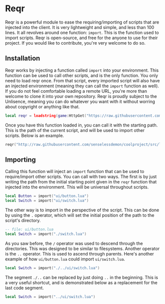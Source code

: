 # Reqr
Reqr is a powerful module to ease the requiring/importing of scripts that are injected into the client. It is very lightweight and simple, and less than 100 lines. It all revolves around one function: `import`. This is the function used to import scripts. Reqr is open-source, and free for the anyone to use for their project. If you would like to contribute, you're very welcome to do so.
## Installation
Reqr works by injecting a function called `import` into your environment. This function can be used to call other scripts, and is the only function. You only need to load reqr once. From that script, every imported script will also have an injected environment (meaning they can call the `import` function as well). If you do not feel comfortable loading a remote URL, you're more than welcome to clone it into your own repository. Reqr is proudly subject to the Unlisence, meaning you can do whatever you want with it without worring about copyright or anything like that.
```lua
local reqr = loadstring(game:HttpGet("https://raw.githubusercontent.com/senselessdemon/reqr/main/init.lua", true))
```
Once you have this function loaded in, you can call it with the starting path. This is the path of the current script, and will be used to import other scripts. Below is an example. 
```lua
reqr("http://raw.githubusercontent.com/senselessdemon/coolproject/src/lol.lua")
```

## Importing
Calling this function will inject an `import` function that can be used to require/import other scripts. You can call with two ways. The first is by just writing the path from the initial starting point given in the `reqr` function that injected into the environment. This will be universal throughout scripts.
```lua
local Button = import("ui/button.lua")
local Switch = import("ui/switch.lua")
```
The other way is to import in the perspective of the script. This can be done by using the `.` operator, which will set the initial position of the path to the script's directory.
```lua
-- file: ui/button.lua
local Switch = import("./switch.lua")
```
As you saw before, the `/` operator was used to descend through the directories. This was designed to be similar to filesystems.
Another operator is the `..` operator. This is used to ascend through parents. Here's another example of how `ui/button.lua` could import `ui/switch.lua`.
```lua
local Switch = import("./../ui/switch.lua")
```
The segment `./..` can be replaced by just doing `..` in the beginning. This is a very useful shortcut, and is demonstrated below as a replacement for the last code segment.
```lua
local Switch = import("../ui/switch.lua")
```
